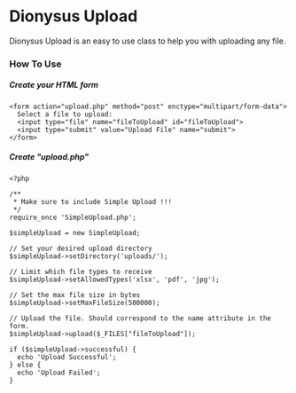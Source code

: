 # Dionysus Upload

Dionysus Upload is an easy to use class to help you with uploading any file.

### How To Use

##### Create your HTML form

    <form action="upload.php" method="post" enctype="multipart/form-data">
      Select a file to upload:
      <input type="file" name="fileToUpload" id="fileToUpload">
      <input type="submit" value="Upload File" name="submit">
    </form>
    
##### Create "upload.php"

    <?php
    
    /**
     * Make sure to include Simple Upload !!!
     */
    require_once 'SimpleUpload.php';
    
    $simpleUpload = new SimpleUpload;
    
    // Set your desired upload directory
    $simpleUpload->setDirectory('uploads/');
    
    // Limit which file types to receive
    $simpleUpload->setAllowedTypes('xlsx', 'pdf', 'jpg');
    
    // Set the max file size in bytes
    $simpleUpload->setMaxFileSize(500000);
    
    // Upload the file. Should correspond to the name attribute in the form.
    $simpleUpload->upload($_FILES["fileToUpload"]);
    
    if ($simpleUpload->successful) {
      echo 'Upload Successful';
    } else {
      echo 'Upload Failed';
    }
    
